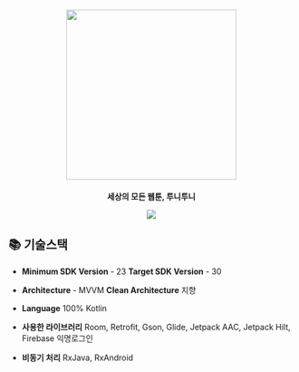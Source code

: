 <h1 align="center"><img  src="https://user-images.githubusercontent.com/69616347/124926182-2cd6d800-e038-11eb-9fbc-ef82572329c6.png" width="300"></h1>
<p align="center"><b>세상의 모든 웹툰, 투니투니</b>
</p>
<p align="center">
<a href="https://play.google.com/store/apps/details?id=kr.tooni.tooni">  <img src="https://img.shields.io/badge/Google_Play-Download-black?logo=google-play&logoColor=white" style="height : auto; margin-left : 10px; margin-right : 10px;"/> </a> 
</p>

## 📚 기술스택

-   **Minimum SDK Version** - 23 
	**Target SDK Version** - 30
	
-   **Architecture** - MVVM
	**Clean Architecture** 지향
	
-   **Language** 100% Kotlin

-   **사용한 라이브러리**
	Room, Retrofit, Gson, Glide, Jetpack AAC, Jetpack Hilt, Firebase 익명로그인
	
-   **비동기 처리**
	RxJava, RxAndroid
